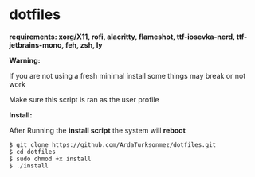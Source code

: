 # dotfiles

**requirements: xorg/X11, rofi, alacritty, flameshot, ttf-iosevka-nerd, ttf-jetbrains-mono, feh, zsh, ly**

**Warning:**

If you are not using a fresh minimal install some things may break or not work 

Make sure this script is ran as the user profile

**Install:**

After Running the **install script** the system will **reboot**

```
$ git clone https://github.com/ArdaTurksonmez/dotfiles.git
$ cd dotfiles
$ sudo chmod +x install 
$ ./install
```
